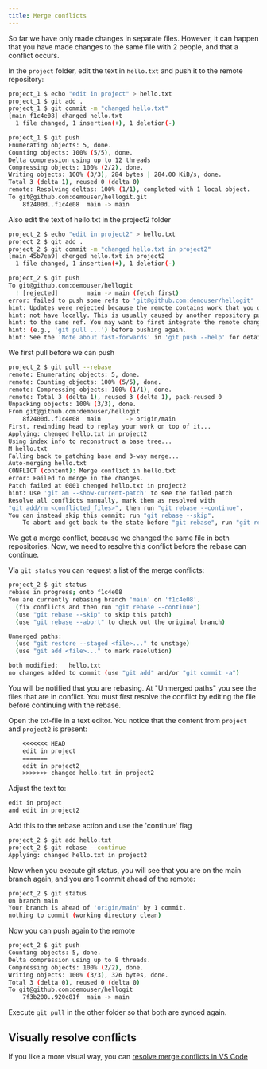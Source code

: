 ```yaml
---
title: Merge conflicts
---
```


So far we have only made changes in separate files. However, it can happen that you have made changes to the same file with 2 people, and that a conflict occurs.

In the `project` folder, edit the text in `hello.txt` and push it to the remote repository:

```bash
project_1 $ echo "edit in project" > hello.txt
project_1 $ git add .
project_1 $ git commit -m "changed hello.txt"
[main f1c4e08] changed hello.txt
  1 file changed, 1 insertion(+), 1 deletion(-)

project_1 $ git push
Enumerating objects: 5, done.
Counting objects: 100% (5/5), done.
Delta compression using up to 12 threads
Compressing objects: 100% (2/2), done.
Writing objects: 100% (3/3), 284 bytes | 284.00 KiB/s, done.
Total 3 (delta 1), reused 0 (delta 0)
remote: Resolving deltas: 100% (1/1), completed with 1 local object.
To git@github.com:demouser/hellogit.git
    8f2400d..f1c4e08  main -> main
```

Also edit the text of hello.txt in the project2 folder

```bash
project_2 $ echo "edit in project2" > hello.txt
project_2 $ git add .
project_2 $ git commit -m "changed hello.txt in project2"
[main 45b7ea9] chenged hello.txt in project2
  1 file changed, 1 insertion(+), 1 deletion(-)

project_2 $ git push
To git@github.com:demouser/hellogit
  ! [rejected]        main -> main (fetch first)
error: failed to push some refs to 'git@github.com:demouser/hellogit'
hint: Updates were rejected because the remote contains work that you do
hint: not have locally. This is usually caused by another repository pushing
hint: to the same ref. You may want to first integrate the remote changes
hint: (e.g., 'git pull ...') before pushing again.
hint: See the 'Note about fast-forwards' in 'git push --help' for details.
```

We first pull before we can push

```bash
project_2 $ git pull --rebase
remote: Enumerating objects: 5, done.
remote: Counting objects: 100% (5/5), done.
remote: Compressing objects: 100% (1/1), done.
remote: Total 3 (delta 1), reused 3 (delta 1), pack-reused 0
Unpacking objects: 100% (3/3), done.
From git@github.com:demouser/hellogit
    8f2400d..f1c4e08  main       -> origin/main
First, rewinding head to replay your work on top of it...
Applying: chenged hello.txt in project2
Using index info to reconstruct a base tree...
M hello.txt
Falling back to patching base and 3-way merge...
Auto-merging hello.txt
CONFLICT (content): Merge conflict in hello.txt
error: Failed to merge in the changes.
Patch failed at 0001 chenged hello.txt in project2
hint: Use 'git am --show-current-patch' to see the failed patch
Resolve all conflicts manually, mark them as resolved with
"git add/rm <conflicted_files>", then run "git rebase --continue".
You can instead skip this commit: run "git rebase --skip".
    To abort and get back to the state before "git rebase", run "git rebase --abort".
```

We get a merge conflict, because we changed the same file in both repositories. Now, we need to resolve this conflict before the rebase can continue.

Via `git status` you can request a list of the merge conflicts:

```bash
project_2 $ git status
rebase in progress; onto f1c4e08
You are currently rebasing branch 'main' on 'f1c4e08'.
  (fix conflicts and then run "git rebase --continue")
  (use "git rebase --skip" to skip this patch)
  (use "git rebase --abort" to check out the original branch)

Unmerged paths:
  (use "git restore --staged <file>..." to unstage)
  (use "git add <file>..." to mark resolution)

both modified:   hello.txt
no changes added to commit (use "git add" and/or "git commit -a")
```

You will be notified that you are rebasing. At "Unmerged paths" you see the files that are in conflict. You must first resolve the conflict by editing the file before continuing with the rebase.

Open the txt-file in a text editor. You notice that the content from `project` and `project2` is present:

```diff
    <<<<<<< HEAD
    edit in project
    =======
    edit in project2
    >>>>>>> changed hello.txt in project2
```

Adjust the text to:

```txt
edit in project
and edit in project2
```

Add this to the rebase action and use the 'continue' flag

```bash
project_2 $ git add hello.txt
project_2 $ git rebase --continue
Applying: changed hello.txt in project2
```

Now when you execute git status, you will see that you are on the main branch again, and you are 1 commit ahead of the remote:

```bash
project_2 $ git status
On branch main
Your branch is ahead of 'origin/main' by 1 commit.
nothing to commit (working directory clean)
```

Now you can push again to the remote

```bash
project_2 $ git push
Counting objects: 5, done.
Delta compression using up to 8 threads.
Compressing objects: 100% (2/2), done.
Writing objects: 100% (3/3), 326 bytes, done.
Total 3 (delta 0), reused 0 (delta 0)
To git@github.com:demouser/hellogit
    7f3b200..920c81f  main -> main
```

Execute `git pull` in the other folder so that both are synced again.

## Visually resolve conflicts

If you like a more visual way, you can [resolve merge conflicts in VS Code](https://code.visualstudio.com/docs/editor/versioncontrol#_merge-conflicts)
